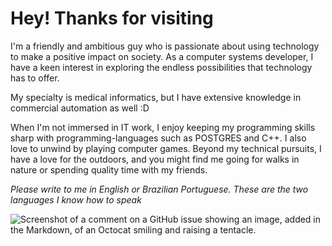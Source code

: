 # Hey! Thanks for visiting 


I'm a friendly and ambitious guy who is passionate about using technology to make a positive impact on society. As a computer systems developer, I have a keen interest in exploring the endless possibilities that technology has to offer.

My specialty is medical informatics, but I have extensive knowledge in commercial automation as well :D

When I'm not immersed in IT work, I enjoy keeping my programming skills sharp with programming-languages such as POSTGRES and C++. I also love to unwind by playing computer games. Beyond my technical pursuits, I have a love for the outdoors, and you might find me going for walks in nature or spending quality time with my friends.


*Please write to me in English or Brazilian Portuguese. These are the two languages ​​I know how to speak*


![Screenshot of a comment on a GitHub issue showing an image, added in the Markdown, of an Octocat smiling and raising a tentacle.](https://myoctocat.com/assets/images/base-octocat.svg)


